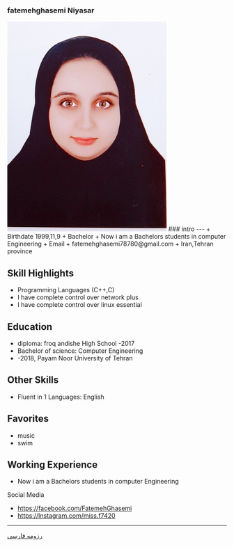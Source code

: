 ### fatemehghasemi Niyasar
<img src="pic.jpeg">
### intro
---
+ Birthdate 1999,11,9
+ Bachelor
+ Now i am a Bachelors students in computer Engineering
+ Email 
+ fatemehghasemi78780@gmail.com
+ Iran,Tehran province 

Skill Highlights
---
+ Programming Languages (C++,C)
+ I have complete control over network plus
+ I have complete control over linux essential

Education
---
+ diploma: froq andishe High School
 -2017
+ Bachelor of science: Computer Engineering 
+  -2018, Payam Noor University of Tehran

Other Skills
---

+ Fluent in 1 Languages: English

Favorites
---
+ music 
+ swim

Working Experience
---
+ Now i am a Bachelors students in computer Engineering 

Social Media

+ https://facebook.com/FatemehGhasemi 
+ https://Instagram.com/miss.f7420 
 
---


[رزومه فارسی](/resume-fa)


